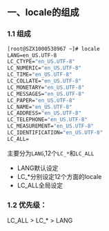 

## 一、locale的组成

### 1.1 组成
```cmd
[root@SZX1000538967 ~]# locale
LANG=en_US.UTF-8
LC_CTYPE="en_US.UTF-8"
LC_NUMERIC="en_US.UTF-8"
LC_TIME="en_US.UTF-8"
LC_COLLATE="en_US.UTF-8"
LC_MONETARY="en_US.UTF-8"
LC_MESSAGES="en_US.UTF-8"
LC_PAPER="en_US.UTF-8"
LC_NAME="en_US.UTF-8"
LC_ADDRESS="en_US.UTF-8"
LC_TELEPHONE="en_US.UTF-8"
LC_MEASUREMENT="en_US.UTF-8"
LC_IDENTIFICATION="en_US.UTF-8"
LC_ALL=

```

主要分为`LANG`,12个`LC_*`和`LC_ALL`
- LANG默认设定
- LC_*分别设定12个方面的locale
- LC_ALL全局设定

### 1.2 优先级：
LC_ALL > LC_* > LANG


